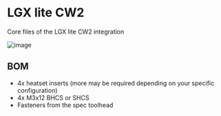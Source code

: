 # LGX lite CW2

Core files of the LGX lite CW2 integration

![image](https://user-images.githubusercontent.com/37978198/214076256-6e968e03-bbde-4eff-ae07-ffbd65667951.png)


## BOM

*   4x heatset inserts (more may be required depending on your specific configuration)
*   4x M3x12 BHCS or SHCS
*   Fasteners from the spec toolhead
